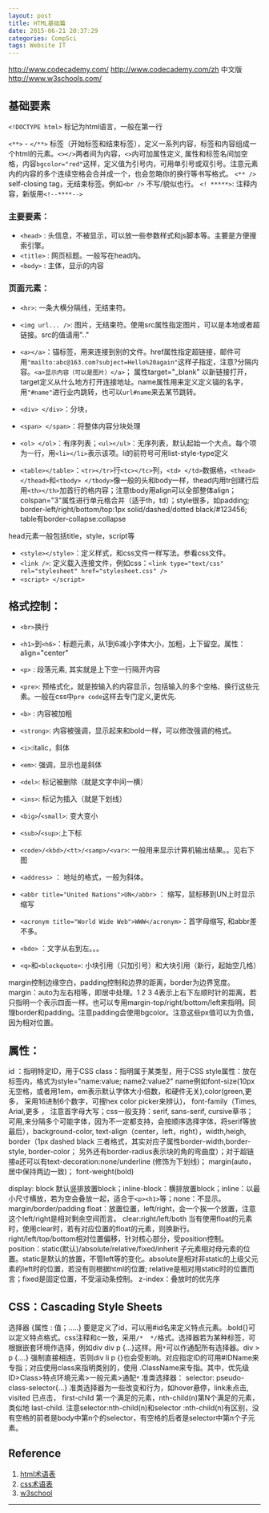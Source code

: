 ```yaml
---
layout: post
title: HTML基础篇
date: 2015-06-21 20:37:29
categories: CompSci
tags: Website IT
---
```


http://www.codecademy.com/  http://www.codecademy.com/zh  中文版
http://www.w3schools.com/


## 基础要素
`<!DOCTYPE html>` 标记为html语言，一般在第一行

`<**>` - `</**>` 标签（开始标签和结束标签），定义一系列内容，标签和内容组成一个html的元素。`<></>`两者间为内容，`<>`内可加属性定义, 属性和标签名间加空格，内容`bgcolor="red"`这样，定义值为引号内，可用单引号或双引号。注意元素内的内容的多个连续空格会合并成一个，也会忽略你的换行等书写格式。
`<** />` self-closing tag，无结束标签。例如`<br />` 不写/貌似也行。
`<! *****>`: 注释内容，新版用`<!--****-->`

### 主要要素：

- `<head>` : 头信息，不被显示，可以放一些参数样式和js脚本等。主要是方便搜索引擎。
- `<title>` : 网页标题。一般写在head内。
- `<body>` : 主体，显示的内容

### 页面元素：

- `<hr>`: 一条大横分隔线，无结束符。
- `<img url... />`: 图片，无结束符。使用src属性指定图片，可以是本地或者超链接。src的值请用".."
- `<a></a>`：锚标签，用来连接到别的文件。href属性指定超链接，邮件可用`"mailto:abc@163.com?subject=Hello%20again"`这样子指定，注意?分隔内容。`<a>显示内容（可以是图片）</a>`； 属性target="_blank" 以新链接打开，target定义从什么地方打开连接地址。name属性用来定义定义锚的名字，用`"#name"`进行业内跳转，也可以`url#name`来去某节跳转。

- `<div> </div>`：分块，
- `<span> </span>`：将整体内容分块处理
- `<ol> </ol>`：有序列表；`<ul></ul>`：无序列表，默认起始一个大点。每个项为一行，用`<li></li>`表示该项。li的前符号可用list-style-type定义
- `<table></table>`：`<tr></tr>`行`<tc></tc>`列，`<td> </td>`数据格，`<thead> </thead>`和`<tbody> </tbody>`像一般的头和body一样，thead内用tr创建行后用`<th></th>`加首行的格内容；注意tbody用align可以全部整体align；colspan="3"属性进行单元格合并（适于th，td）；style很多，如padding; border-left/right/bottom/top:1px solid/dashed/dotted black/#123456; table有border-collapse:collapse

head元素一般包括title，style，script等

- `<style></style>`：定义样式，和css文件一样写法。参看css文件。
- `<link />`: 定义载入连接文件，例如css：`<link type="text/css" rel="stylesheet" href="stylesheet.css" />`
- `<script> </script>`

## 格式控制：

- `<br>`换行
- `<h1>`到`<h6>`：标题元素，从1到6减小字体大小，加粗，上下留空。属性：align="center"
- `<p>` : 段落元素, 其实就是上下空一行隔开内容 
- `<pre>`: 预格式化，就是按输入的内容显示，包括输入的多个空格、换行这些元素。一般在css中`pre code`这样去专门定义,更优先.
- `<b>` : 内容被加粗
- `<strong>`: 内容被强调，显示起来和bold一样，可以修改强调的格式。
- `<i>`:italic，斜体
- `<em>`: 强调，显示也是斜体
- `<del>`: 标记被删除（就是文字中间一横）
- `<ins>`: 标记为插入（就是下划线）
- `<big>`/`<small>`: 变大变小
- `<sub>`/`<sup>`:上下标
- `<code>/<kbd>/<tt>/<samp>/<var>`: 一般用来显示计算机输出结果。。见右下图
- `<address>` ： 地址的格式，一般为斜体。


- `<abbr title="United Nations">UN</abbr>` ： 缩写，鼠标移到UN上时显示缩写
- `<acronym title="World Wide Web">WWW</acronym>`：首字母缩写, 和abbr差不多。
- `<bdo>` ：文字从右到左。。。
- `<q>`和`<blockquote>`: 小块引用（只加引号）和大块引用（新行，起始空几格）


 
margin控制边缘空白，padding控制和边界的距离，border为边界宽度。margin：auto为左右相等，即居中处理。1 2 3 4表示上右下左顺时针的距离，若只指明一个表示四面一样。也可以专用margin-top/right/bottom/left来指明。同理border和padding。注意padding会使用bgcolor。注意这些px值可以为负值，因为相对位置。






## 属性：
id ：指明特定ID，用于CSS
class：指明属于某类型，用于CSS
style属性：放在标签内，格式为style="name:value; name2:value2" name例如font-size(10px 无空格，或者用1em，em表示默认字体大小倍数，和硬件无关),color(green,更多， 采用16进制6个数字，可搜hex color picker来辨认)， font-family（Times, Arial,更多 ， 注意首字母大写；css一般支持：serif, sans-serif, cursive草书； 可用,来分隔多个可能字体，因为不一定都支持，会按顺序选择字体，将serif等放最后），background-color, text-align（center，left，right），width,heigh, border（1px dashed black 三者格式，其实对应子属性border-width,border-style, border-color； 另外还有border-radius表示块的角的弯曲度）；对于超链接a还可以有text-decoration:none/underline (修饰为下划线)； margin(auto，居中保持两边一致)； font-weight(bold)

display: block 默认竖排放置block；inline-block：横排放置block；inline：以最小尺寸横放，若为空会叠放一起，适合于`<p><h1>`等；none：不显示。
margin/border/padding
float：放置位置，left/right，会一个挨一个放置，注意这个left/right是相对剩余空间而言。
clear:right/left/both 当有使用float的元素时，使用clear时，若有对应位置的float的元素，则换新行。
right/left/top/bottom相对位置偏移，针对核心部分，受position控制。
position：static(默认)/absolute/relative/fixed/inherit 子元素相对母元素的位置。static是默认的放置，不管left等的变化。absolute是相对非static的上级父元素的left时的位置，若没有则根据html的位置; relative是相对用static时的位置而言；fixed是固定位置，不受滚动条控制。
z-index：叠放时的优先序

## CSS：Cascading Style Sheets
选择器 {属性 : 值；.....} 要是定义了id，可以用#id名来定义特点元素。.bold{}可以定义特点格式。css注释和c一致，采用`/*  */`格式。选择器若为某种标签，可根据嵌套环境作选择，例如div div p {...}这样。用`*`可以作通配所有选择器。div > p {....} 强制直接相连，否则div li p {}也会受影响。对应指定ID的可用#IDName来专指；对应使用class来指明类别的，使用 .ClassName来专指。其中，优先级ID>Class>特点环境元素>一般元素>通配`*`
准类选择器： selector: pseudo-class-selector{...} 准类选择器为一些改变和行为，如hover悬停，link未点击, visited 已点击， first-child 第一个满足的元素，nth-child(n)第N个满足的元素，类似地 last-child. 注意selector:nth-child(n)和selector :nth-child(n)有区别，没有空格的前者是body中第n个的selector，有空格的后者是selector中第n个子元素。

## Reference
1. [html术语表](http://www.codecademy.com/zh/glossary/html)
2. [css术语表](http://www.codecademy.com/zh/glossary/css)
3. [w3school](http://www.w3schools.com/)

---
